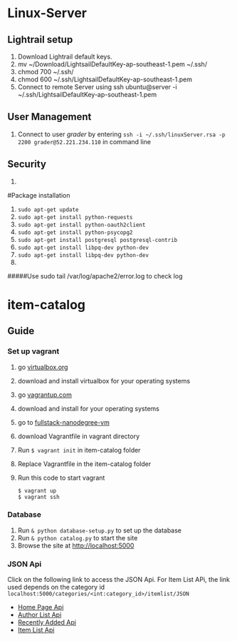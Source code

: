 # Linux-Server

## Lightrail setup
1. Download Lightrail default keys.
2. mv ~/Download/LightsailDefaultKey-ap-southeast-1.pem ~/.ssh/
3. chmod 700 ~/.ssh/
4. chmod 600 ~/.ssh/LightsailDefaultKey-ap-southeast-1.pem
5. Connect to remote Server using ssh ubuntu@server -i ~/.ssh/LightsailDefaultKey-ap-southeast-1.pem

## User Management
1. Connect to user *grader* by entering `ssh -i ~/.ssh/linuxServer.rsa -p 2200 grader@52.221.234.110` in command line

## Security
1. 

#Package installation
1. `sudo apt-get update`
2. `sudo apt-get install python-requests`
3. `sudo apt-get install python-oauth2client`
4. `sudo apt-get install python-psycopg2`
5. `sudo apt-get install postgresql postgresql-contrib`
6. `sudo apt-get install libpq-dev python-dev`
7. `sudo apt-get install libpq-dev python-dev`
8.

#####Use sudo tail /var/log/apache2/error.log to check log

# item-catalog

## **Guide** 

### Set up vagrant
1. go [virtualbox.org](https://www.virtualbox.org)
2. download and install virtualbox for your operating systems
3. go [vagrantup.com](https://www.vagrantup.com/downloads.html)
4. download and install for your operating systems
5. go to [fullstack-nanodegree-vm](https://github.com/udacity/fullstack-nanodegree-vm)
6. download Vagrantfile in vagrant directory
7. Run `` $ vagrant init `` in item-catalog folder
8. Replace Vagrantfile in the item-catalog folder
9. Run this code to start vagrant

   `` $ vagrant up ``   
   `` $ vagrant ssh ``  

### Database
1. Run `` & python database-setup.py `` to set up the database
2. Run `` & python catalog.py `` to start the site
3. Browse the site at [http://localhost:5000](http://localhost:5000)

### JSON Api
Click on the following link to access the JSON Api. 
For Item List APi, the link used depends on the category id
`` localhost:5000/categories/<int:category_id>/itemlist/JSON ``

- [Home Page Api](http://localhost:5000/JSON)
- [Author List Api](http://localhost:5000/authorlist/JSON)
- [Recently Added Api](http://localhost:5000/topNewItem/JSON)
- [Item List Api](localhost:5000/categories/1/itemlist/JSON)


